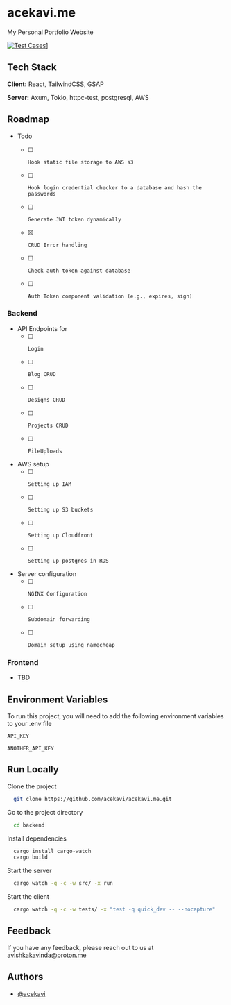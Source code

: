 
# acekavi.me

My Personal Portfolio Website

[![Test Cases](https://github.com/acekavi/acekavi.me/actions/workflows/rust.yml/badge.svg?branch=master)](https://github.com/acekavi/acekavi.me/actions/workflows/rust.yml)]

## Tech Stack

**Client:** React, TailwindCSS, GSAP

**Server:** Axum, Tokio, httpc-test, postgresql, AWS

## Roadmap

-   Todo

    -   [ ]     Hook static file storage to AWS s3
    -   [ ]     Hook login credential checker to a database and hash the passwords
    -   [ ]     Generate JWT token dynamically
    -   [x]     CRUD Error handling
    -   [ ]     Check auth token against database
    -   [ ]     Auth Token component validation (e.g., expires, sign)

### Backend

- API Endpoints for
    -   [ ]     Login
    -   [ ]     Blog CRUD
    -   [ ]     Designs CRUD
    -   [ ]     Projects CRUD
    -   [ ]     FileUploads

- AWS setup
    -   [ ]     Setting up IAM
    -   [ ]     Setting up S3 buckets
    -   [ ]     Setting up Cloudfront
    -   [ ]     Setting up postgres in RDS

- Server configuration
    -   [ ]     NGINX Configuration
    -   [ ]     Subdomain forwarding
    -   [ ]     Domain setup using namecheap

### Frontend

- TBD


## Environment Variables

To run this project, you will need to add the following environment variables to your .env file

`API_KEY`

`ANOTHER_API_KEY`


## Run Locally

Clone the project

```bash
  git clone https://github.com/acekavi/acekavi.me.git
```

Go to the project directory

```bash
  cd backend
```

Install dependencies

```bash
  cargo install cargo-watch
  cargo build
```

Start the server

```bash
  cargo watch -q -c -w src/ -x run
```

Start the client

```bash
  cargo watch -q -c -w tests/ -x "test -q quick_dev -- --nocapture"
```


## Feedback

If you have any feedback, please reach out to us at avishkakavinda@proton.me


## Authors

- [@acekavi](https://www.github.com/acekavi)


